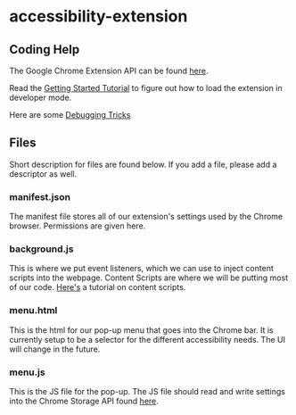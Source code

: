 # accessibility-extension


## Coding Help
The Google Chrome Extension API can be found [here](https://developer.chrome.com/extensions "Google Extension API").

Read the [Getting Started Tutorial](https://developer.chrome.com/extensions/getstarted) to figure out how to load the extension in developer mode.

Here are some [Debugging Tricks](https://developer.chrome.com/extensions/tut_debugging)

## Files
Short description for files are found below. If you add a file, please add a descriptor as well.

### manifest.json
The manifest file stores all of our extension's settings used by the Chrome browser. Permissions are given here.

### background.js 
This is where we put event listeners, which we can use to inject content scripts into the webpage. Content Scripts are where we will be putting most of our code. [Here's](https://developer.chrome.com/extensions/content_scripts) a tutorial on content scripts.

### menu.html 
This is the html for our pop-up menu that goes into the Chrome bar. It is currently setup to be a selector for the different accessibility needs. The UI will change in the future.

### menu.js 
This is the JS file for the pop-up. The JS file should read and write settings into the Chrome Storage API found [here](https://developer.chrome.com/extensions/storage).